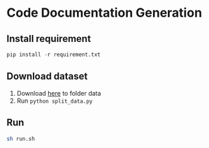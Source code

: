 # Code Documentation Generation

## Install requirement

```python
pip install -r requirement.txt
```

## Download dataset

1. Download [here](`https://www.kaggle.com/datasets/ducanger/cmg-data`) to folder data
2. Run `python split_data.py`

## Run

```bash
sh run.sh
```
